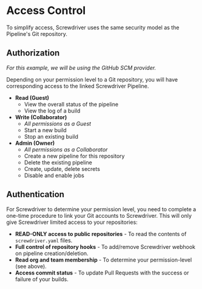 # Access Control

To simplify access, Screwdriver uses the same security model as the Pipeline's Git repository.

## Authorization

_For this example, we will be using the GitHub SCM provider._

Depending on your permission level to a Git repository, you will have corresponding access to the linked Screwdriver Pipeline.

* **Read (Guest)**
    * View the overall status of the pipeline
    * View the log of a build
* **Write (Collaborator)**
    * _All permissions as a Guest_
    * Start a new build
    * Stop an existing build
* **Admin (Owner)**
    * _All permissions as a Collaborator_
    * Create a new pipeline for this repository
    * Delete the existing pipeline
    * Create, update, delete secrets
    * Disable and enable jobs

## Authentication

For Screwdriver to determine your permission level, you need to complete a one-time procedure to link your Git accounts to Screwdriver.  This will only give Screwdriver limited access to your repositories:

* **READ-ONLY access to public repositories** - To read the contents of `screwdriver.yaml` files.
* **Full control of repository hooks** - To add/remove Screwdriver webhook on pipeline creation/deletion.
* **Read org and team membership** - To determine your permission-level (see above).
* **Access commit status** - To update Pull Requests with the success or failure of your builds.
